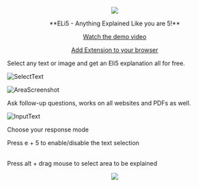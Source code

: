 <p align="center"> <img src="https://github.com/user-attachments/assets/19371b61-db50-4892-a836-121246687433"> </p>


<p align="center"> **ELi5 - Anything Explained Like you are 5!** </p>
<p align="center">
  <a href="https://studio.youtube.com/channel/UCf_7ADdZsAPC-7wRoIzLuNQ" width="300"> Watch the demo video
  </a>
</p>

<p align="center">
  <a href="https://chromewebstore.google.com/detail/eli5-anything-explained-l/ekkhjjndjachhkekbooiflioaajjccna" > Add Extension to your browser
  </a>
</p>



Select any text or image and get an Eli5 explanation all for free.

![SelectText](https://github.com/user-attachments/assets/e9333144-3bed-48d2-a1f5-7d1edae54c9c)


![AreaScreenshot](https://github.com/user-attachments/assets/37680fd8-056c-4fb1-bf12-9ce0f5127a11)


Ask follow-up questions, works on all websites and PDFs as well.


![InputText](https://github.com/user-attachments/assets/96261549-4080-4d8e-99ba-fc5c7bcf0d33)


Choose your response mode

Press e + 5 to enable/disable the text selection

<br> Press alt + drag mouse to select area to be explained


<p align="center"> <img src="https://github.com/user-attachments/assets/79931b59-1008-4826-a299-8897bc2694fe"> </p>

